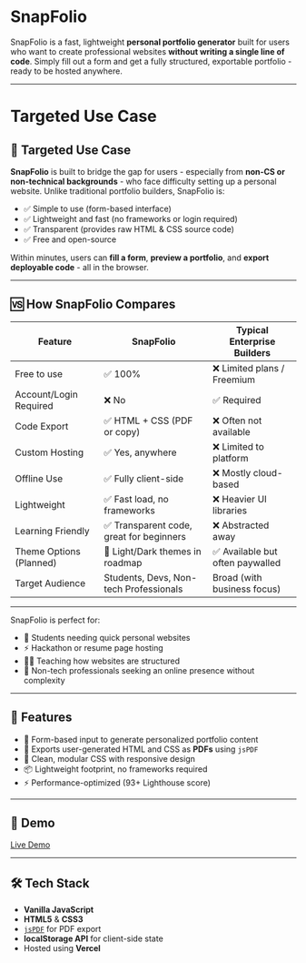 # SnapFolio

SnapFolio is a fast, lightweight **personal portfolio generator** built for users who want to create professional websites **without writing a single line of code**. Simply fill out a form and get a fully structured, exportable portfolio - ready to be hosted anywhere.

---

# Targeted Use Case

## 🎯 Targeted Use Case

**SnapFolio** is built to bridge the gap for users - especially from **non-CS or non-technical backgrounds** - who face difficulty setting up a personal website. Unlike traditional portfolio builders, SnapFolio is:

- ✅ Simple to use (form-based interface)
- ✅ Lightweight and fast (no frameworks or login required)
- ✅ Transparent (provides raw HTML & CSS source code)
- ✅ Free and open-source

Within minutes, users can **fill a form**, **preview a portfolio**, and **export deployable code** - all in the browser.

---

## 🆚 How SnapFolio Compares

| Feature                        | **SnapFolio**                              | **Typical Enterprise Builders**        |
|-------------------------------|--------------------------------------------|-------------------------------------------|
| Free to use                   | ✅ 100%                                     | ❌ Limited plans / Freemium                |
| Account/Login Required        | ❌ No                                       | ✅ Required                                |
| Code Export                   | ✅ HTML + CSS (PDF or copy)                 | ❌ Often not available                     |
| Custom Hosting                | ✅ Yes, anywhere                            | ❌ Limited to platform                     |
| Offline Use                   | ✅ Fully client-side                        | ❌ Mostly cloud-based                      |
| Lightweight                   | ✅ Fast load, no frameworks                 | ❌ Heavier UI libraries                    |
| Learning Friendly             | ✅ Transparent code, great for beginners    | ❌ Abstracted away                         |
| Theme Options (Planned)       | 🚧 Light/Dark themes in roadmap             | ✅ Available but often paywalled           |
| Target Audience               | Students, Devs, Non-tech Professionals     | Broad (with business focus)               |

---

SnapFolio is perfect for:
- 💼 Students needing quick personal websites
- ⚡ Hackathon or resume page hosting
- 🧑‍🏫 Teaching how websites are structured
- 🧠 Non-tech professionals seeking an online presence without complexity



---

## 🚀 Features

- 📝 Form-based input to generate personalized portfolio content
- 📄 Exports user-generated HTML and CSS as **PDFs** using `jsPDF`
- 🎨 Clean, modular CSS with responsive design
- 📦 Lightweight footprint, no frameworks required
- ⚡ Performance-optimized (93+ Lighthouse score)

---

## 📸 Demo

[Live Demo](https://snap-folio-one.vercel.app/)  

---

## 🛠️ Tech Stack

- **Vanilla JavaScript**
- **HTML5** & **CSS3**
- [`jsPDF`](https://github.com/parallax/jsPDF) for PDF export
- **localStorage API** for client-side state
- Hosted using **Vercel** 
